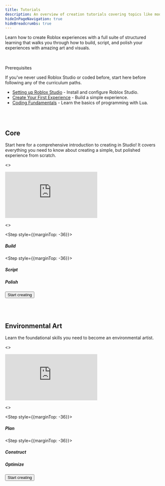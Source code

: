 ```yaml
---
title: Tutorials
description: An overview of creation tutorials covering topics like modeling, scripting, and inputs.
hideInPageNavigation: true
hideBreadcrumbs: true
---
```


Learn how to create Roblox experiences with a full suite of structured learning
that walks you through how to build, script, and polish your experiences with
amazing art and visuals.

<br /> <br />
<a href="" id="prereqs"> </a>
<BaseAccordion>
<AccordionSummary>
<Typography variant="h4">Prerequisites</Typography>

</AccordionSummary>
<AccordionDetails>

<Typography variant="body2" color="textSecondary" component="p">
If you've never used Roblox Studio or coded before, start here before following any of the curriculum paths.
</Typography>

- [Setting up Roblox Studio](../studio/setting-up-roblox-studio.md) - Install
  and configure Roblox Studio.
- [Create Your First Experience](first-experience/index.md) - Build a simple experience.
- [Coding Fundamentals](../tutorials/fundamentals/coding-1/coding-fundamentals.md) - Learn the basics of programming with Lua.

</AccordionDetails>
</BaseAccordion>

<br /> <br />

<Card>

<CardContent>

<h2 style={{marginBottom: 12}}>Core</h2>

<Typography variant="body2" color="textSecondary" component="p">
Start here for a comprehensive introduction to creating in Studio! It covers
everything you need to know about creating a simple, but polished experience from scratch.
</Typography>

<>
<Grid
    alignItems="stretch"
    container
    direction="row">

<Grid item md={6} xs={12}
    direction="column"  >

<div class="container"
style={{position: "relative", paddingBottom: "56.25%", height: 0}}>
<iframe src="https://www.youtube-nocookie.com/embed/zi0hIuPDyWc" title="YouTube video player" frameborder="0" allow="accelerometer; autoplay; clipboard-write; encrypted-media; gyroscope; picture-in-picture; web-share" allowfullscreen  style={{position: "absolute", top: 0, left: 0, width: "90%", height: "90%"}}></iframe>
</div>

</Grid>

<Grid item md={6} xs={12} direction='column'>

<>
<Stepper activeStep={3} orientation="vertical">

<Step style={{marginTop: -36}}>
<StepLabel optional="Create the basic structure of the world with in-Studio assets.">

<h5 style={{marginTop: 36}}>Build</h5>
</StepLabel>

</Step>

<Step style={{marginTop: -36}}>
<StepLabel
 optional="Create the gameplay for the experience using Luau scripts.">

<h5 style={{marginTop: 36}}>Script</h5>
</StepLabel>
</Step>
<Step style={{marginTop: -36}}>
<StepLabel optional="Add lighting, visual effects, and high-quality 3D assets." >
<h5 style={{marginTop: 36}}>Polish</h5>
</StepLabel>
</Step>
</Stepper>
</>

</Grid>

</Grid>
</>

<a href="core/index.md">
  <Button
    variant="contained"
    size="large">
  Start creating
  </Button>
</a>
</CardContent>

</Card>

<br /> <br />

<Card>

<CardContent>

<h2 style={{marginBottom: 12}}>Environmental Art</h2>

<Typography variant="body2" color="textSecondary" component="p">
Learn the foundational skills you need to become an environmental artist.
</Typography>

<>
<Grid
    alignItems="stretch"
    container
    direction="row">

<Grid item md={6} xs={12}
    direction="column"  >

<div class="container"
style={{position: "relative", paddingBottom: "56.25%", height: 0}}>
<iframe src="https://www.youtube-nocookie.com/embed/nwShvDmFHWc?si=2gk0n6cb9uq-48Ni" title="YouTube video player" frameborder="0" allow="accelerometer; autoplay; clipboard-write; encrypted-media; gyroscope; picture-in-picture; web-share" allowfullscreen  style={{position: "absolute", top: 0, left: 0, width: "90%", height: "90%"}}></iframe>
</div>

</Grid>

<Grid item md={6} xs={12} direction='column'>

<>
<Stepper activeStep={3} orientation="vertical">

<Step style={{marginTop: -36}}>
<StepLabel optional="Create a plan for your environment and necessary assets.">

<h5 style={{marginTop: 36}}>Plan</h5>
</StepLabel>

</Step>

<Step style={{marginTop: -36}}>
<StepLabel
 optional="Assemble and apply your asset library to the 3D space to bring your world to life.">

<h5 style={{marginTop: 36}}>Construct</h5>
</StepLabel>
</Step>
<Step style={{marginTop: -36}}>
<StepLabel optional="Configure your assets and Studio settings to keep your frame rate and performance levels high." >
<h5 style={{marginTop: 36}}>Optimize</h5>
</StepLabel>
</Step>
</Stepper>
</>

</Grid>

</Grid>
</>

<a href="environmental-art/index.md">
  <Button
    variant="contained"
    size="large">
  Start creating
  </Button>
</a>
</CardContent>

</Card>
